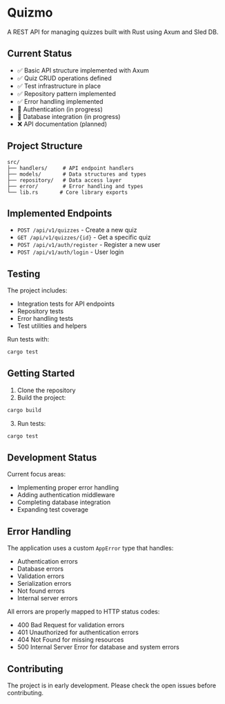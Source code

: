 # Quizmo

A REST API for managing quizzes built with Rust using Axum and Sled DB.

## Current Status

- ✅ Basic API structure implemented with Axum
- ✅ Quiz CRUD operations defined
- ✅ Test infrastructure in place
- ✅ Repository pattern implemented
- ✅ Error handling implemented
- 🚧 Authentication (in progress)
- 🚧 Database integration (in progress)
- ❌ API documentation (planned)

## Project Structure

```
src/
├── handlers/     # API endpoint handlers
├── models/       # Data structures and types
├── repository/   # Data access layer
├── error/        # Error handling and types
└── lib.rs       # Core library exports
```

## Implemented Endpoints

- `POST /api/v1/quizzes` - Create a new quiz
- `GET /api/v1/quizzes/{id}` - Get a specific quiz
- `POST /api/v1/auth/register` - Register a new user
- `POST /api/v1/auth/login` - User login

## Testing

The project includes:
- Integration tests for API endpoints
- Repository tests
- Error handling tests
- Test utilities and helpers

Run tests with:

```bash
cargo test
```

## Getting Started

1. Clone the repository
2. Build the project:
```bash
cargo build
```
3. Run tests:
```bash
cargo test
```

## Development Status

Current focus areas:
- Implementing proper error handling
- Adding authentication middleware
- Completing database integration
- Expanding test coverage

## Error Handling

The application uses a custom `AppError` type that handles:
- Authentication errors
- Database errors
- Validation errors
- Serialization errors
- Not found errors
- Internal server errors

All errors are properly mapped to HTTP status codes:
- 400 Bad Request for validation errors
- 401 Unauthorized for authentication errors
- 404 Not Found for missing resources
- 500 Internal Server Error for database and system errors

## Contributing

The project is in early development. Please check the open issues before contributing.
